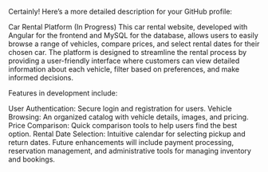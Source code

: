 
Certainly! Here’s a more detailed description for your GitHub profile:

Car Rental Platform (In Progress)
This car rental website, developed with Angular for the frontend and MySQL for the database, allows users to easily browse a range of vehicles, compare prices, and select rental dates for their chosen car. The platform is designed to streamline the rental process by providing a user-friendly interface where customers can view detailed information about each vehicle, filter based on preferences, and make informed decisions.

Features in development include:

User Authentication: Secure login and registration for users.
Vehicle Browsing: An organized catalog with vehicle details, images, and pricing.
Price Comparison: Quick comparison tools to help users find the best option.
Rental Date Selection: Intuitive calendar for selecting pickup and return dates.
Future enhancements will include payment processing, reservation management, and administrative tools for managing inventory and bookings.


